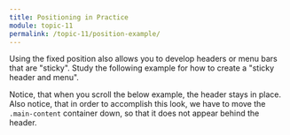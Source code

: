 ```yaml
---
title: Positioning in Practice
module: topic-11
permalink: /topic-11/position-example/
---
```


<div class="divider-heading"></div>

Using the fixed position also allows you to develop headers or menu bars that are "sticky". Study the following example for how to create a "sticky header and menu".

Notice, that when you scroll the below example, the header stays in place. Also notice, that in order to accomplish this look, we have to move the `.main-content` container down, so that it does not appear behind the header.

<div class="codepen-embed">
  <p data-height="600" data-theme-id="30567" data-slug-hash="NwdmbR" data-default-tab="result" data-user="Media-Ed-Online" data-embed-version="2" data-pen-title="[Topic-09] Dropdown Menu, Sticky" class="codepen"></p>
</div>
